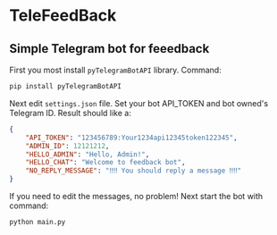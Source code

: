 # TeleFeedBack
## Simple Telegram bot for feeedback

First you most install `pyTelegramBotAPI` library. Command:
```bash
pip install pyTelegramBotAPI
```

Next edit `settings.json` file. Set your bot API_TOKEN and bot owned's Telegram ID. Result should like a:
```json
{
    "API_TOKEN": "123456789:Your1234api12345token122345",
    "ADMIN_ID": 12121212,
    "HELLO_ADMIN": "Hello, Admin!",
    "HELLO_CHAT": "Welcome to feedback bot",
    "NO_REPLY_MESSAGE": "‼️‼️ You should reply a message ‼️‼️"
}
```
If you need to edit the messages, no problem!
Next start the bot with command:
```bash
python main.py
```
